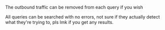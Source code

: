 The outbound traffic can be removed from each query if you wish


All queries can be searched with no errors, not sure if they actually detect what they're trying to, pls lmk if you get any results.
